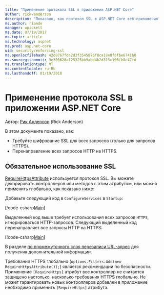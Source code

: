 ```yaml
---
title: "Применение протокола SSL в приложении ASP.NET Core"
author: rick-anderson
description: "Показано, как протокол SSL в ASP.NET Core веб-приложения"
ms.author: riande
manager: wpickett
ms.date: 07/19/2017
ms.topic: article
ms.technology: aspnet
ms.prod: asp.net-core
uid: security/enforcing-ssl
ms.openlocfilehash: 42d8767fda2d3f3545876f8ca18e0f6fbe6741b8
ms.sourcegitcommit: 3e303620a125325bb9abd4b2d315c106fb8c47fd
ms.translationtype: MT
ms.contentlocale: ru-RU
ms.lasthandoff: 01/19/2018
---
```

# <a name="enforcing-ssl-in-an-aspnet-core-app"></a>Применение протокола SSL в приложении ASP.NET Core

Автор: [Рик Андерсон](https://twitter.com/RickAndMSFT) (Rick Anderson)

В этом документе показано, как:

- Требуйте шифрование SSL для всех запросов (только для запросов HTTPS).
- Перенаправление всех запросов HTTP на HTTPS.

## <a name="require-ssl"></a>Обязательное использование SSL

[RequireHttpsAttribute](https://docs.microsoft.com/aspnet/core/api/microsoft.aspnetcore.mvc.requirehttpsattribute) используется протокол SSL. Вы можете декорировать контроллеров или методов с этим атрибутом, или можно применить глобально, как показано ниже:

Добавьте следующий код в `ConfigureServices` в `Startup`:

[!code-csharp[Main](authentication/accconfirm/sample/WebApp1/Startup.cs?name=snippet2&highlight=4-)]

Выделенный код выше требует использования всех запросов `HTTPS`, игнорироваться HTTP-запросов. Следующий выделенный код перенаправляет все запросы HTTP на HTTPS:

[!code-csharp[Main](authentication/accconfirm/sample/WebApp1/Startup.cs?name=snippet_AddRedirectToHttps&highlight=7-)]

В разделе [по промежуточного слоя перезаписи URL-адрес](xref:fundamentals/url-rewriting) для получения дополнительной информации.

Требования HTTPS глобально (`options.Filters.Add(new RequireHttpsAttribute());`) является рекомендации по безопасности. Применение `[RequireHttps]` атрибут все контроллер не считается защищено настолько, насколько требования HTTPS глобально. Не может гарантировать новых контроллеров добавлен в приложение необходимо применить `[RequireHttps]` атрибута.
